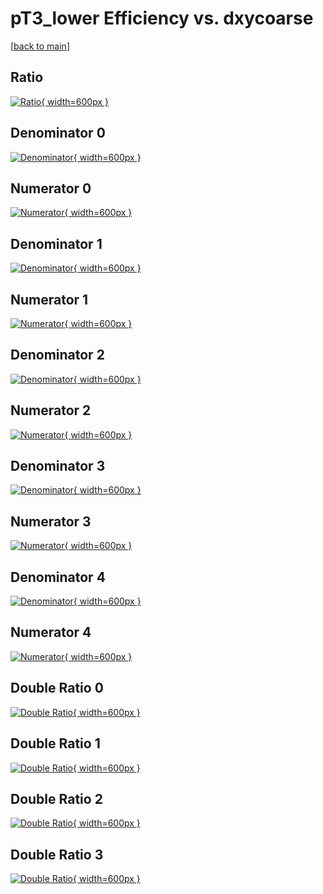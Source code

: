 # pT3_lower Efficiency vs. dxycoarse

[[back to main](./)]



## Ratio

[![Ratio](../mtv/var/pT3_lower_xtr_11_-1_eff_dxycoarse.png){ width=600px }](../mtv/var/pT3_lower_xtr_11_-1_eff_dxycoarse.pdf)

## Denominator 0

[![Denominator](../mtv/den/pT3_lower_xtr_11_-1_eff_dxycoarse_den0.png){ width=600px }](../mtv/den/pT3_lower_xtr_11_-1_eff_dxycoarse_den0.pdf)

## Numerator 0

[![Numerator](../mtv/num/pT3_lower_xtr_11_-1_eff_dxycoarse_num0.png){ width=600px }](../mtv/num/pT3_lower_xtr_11_-1_eff_dxycoarse_num0.pdf)

## Denominator 1

[![Denominator](../mtv/den/pT3_lower_xtr_11_-1_eff_dxycoarse_den1.png){ width=600px }](../mtv/den/pT3_lower_xtr_11_-1_eff_dxycoarse_den1.pdf)

## Numerator 1

[![Numerator](../mtv/num/pT3_lower_xtr_11_-1_eff_dxycoarse_num1.png){ width=600px }](../mtv/num/pT3_lower_xtr_11_-1_eff_dxycoarse_num1.pdf)

## Denominator 2

[![Denominator](../mtv/den/pT3_lower_xtr_11_-1_eff_dxycoarse_den2.png){ width=600px }](../mtv/den/pT3_lower_xtr_11_-1_eff_dxycoarse_den2.pdf)

## Numerator 2

[![Numerator](../mtv/num/pT3_lower_xtr_11_-1_eff_dxycoarse_num2.png){ width=600px }](../mtv/num/pT3_lower_xtr_11_-1_eff_dxycoarse_num2.pdf)

## Denominator 3

[![Denominator](../mtv/den/pT3_lower_xtr_11_-1_eff_dxycoarse_den3.png){ width=600px }](../mtv/den/pT3_lower_xtr_11_-1_eff_dxycoarse_den3.pdf)

## Numerator 3

[![Numerator](../mtv/num/pT3_lower_xtr_11_-1_eff_dxycoarse_num3.png){ width=600px }](../mtv/num/pT3_lower_xtr_11_-1_eff_dxycoarse_num3.pdf)

## Denominator 4

[![Denominator](../mtv/den/pT3_lower_xtr_11_-1_eff_dxycoarse_den4.png){ width=600px }](../mtv/den/pT3_lower_xtr_11_-1_eff_dxycoarse_den4.pdf)

## Numerator 4

[![Numerator](../mtv/num/pT3_lower_xtr_11_-1_eff_dxycoarse_num4.png){ width=600px }](../mtv/num/pT3_lower_xtr_11_-1_eff_dxycoarse_num4.pdf)

## Double Ratio 0

[![Double Ratio](../mtv/ratio/pT3_lower_xtr_11_-1_eff_dxycoarse_ratio0.png){ width=600px }](../mtv/ratio/pT3_lower_xtr_11_-1_eff_dxycoarse_ratio0.pdf)

## Double Ratio 1

[![Double Ratio](../mtv/ratio/pT3_lower_xtr_11_-1_eff_dxycoarse_ratio1.png){ width=600px }](../mtv/ratio/pT3_lower_xtr_11_-1_eff_dxycoarse_ratio1.pdf)

## Double Ratio 2

[![Double Ratio](../mtv/ratio/pT3_lower_xtr_11_-1_eff_dxycoarse_ratio2.png){ width=600px }](../mtv/ratio/pT3_lower_xtr_11_-1_eff_dxycoarse_ratio2.pdf)

## Double Ratio 3

[![Double Ratio](../mtv/ratio/pT3_lower_xtr_11_-1_eff_dxycoarse_ratio3.png){ width=600px }](../mtv/ratio/pT3_lower_xtr_11_-1_eff_dxycoarse_ratio3.pdf)

